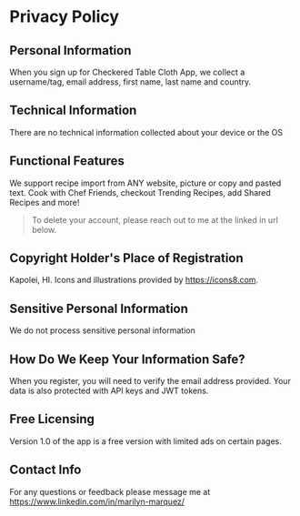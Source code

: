 # Privacy Policy

## Personal Information
When you sign up for Checkered Table Cloth App, we collect a username/tag, email address, first name, last name and country.

## Technical Information
There are no technical information collected about your device or the OS 

## Functional Features 
We support recipe import from ANY website, picture or copy and pasted text.  Cook with Chef Friends, checkout Trending Recipes, add Shared Recipes and more!
> To delete your account, please reach out to me at the linked in url below.
> 
## Copyright Holder's Place of Registration
Kapolei, HI.  Icons and illustrations provided by https://icons8.com.  

## Sensitive Personal Information
We do not process sensitive personal information

## How Do We Keep Your Information Safe? 
When you register, you will need to verify the email address provided.  Your data is also protected with API keys and JWT tokens.

## Free Licensing
Version 1.0 of the app is a free version with limited ads on certain pages. 

## Contact Info
For any questions or feedback please message me at https://www.linkedin.com/in/marilyn-marquez/
